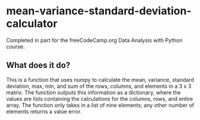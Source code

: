 # mean-variance-standard-deviation-calculator
Completed in part for the freeCodeCamp.org Data Analysis with Python course.

## What does it do?
This is a function that uses numpy to calculate the mean, variance, standard deviation, max, min, and sum of the rows, columns, and elements in a 3 x 3 matrix. The function outputs this information as a dictionary, where the values are lists containing the calculations for the columns, rows, and entire array. The function only takes in a list of nine elements; any other number of elements returns a value error. 
